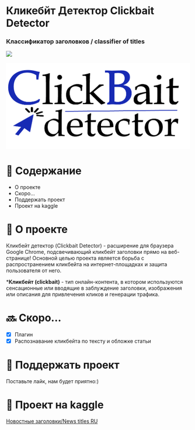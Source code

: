 # Кликебйт Детектор Clickbait Detector
### Классификатор заголовков / classifier of titles 
![](https://img.shields.io/badge/StopClickBait-blue)

![Alt text](logo_1.png)

# :blue_book: Содержание
+ О проекте
+ Скоро...
+ Поддержать проект
+ Проект на kaggle

# :newspaper: О проекте
Кликбейт детектор (Clickbait Detector) - расширение для браузера Google Chrome, подсвечивающий кликбейт заголовки прямо на веб-странице! Основной целью проекта является борьба с распространением кликбейта на интернет-площадках и защита пользователя от него.

*__Кликбейт (clickbait)__ - тип онлайн-контента, в котором используются сенсационные или вводящие в заблуждение заголовки, изображения или описания для привлечения кликов и генерации трафика.

# :soon: Скоро...
- [X] Плагин
- [X] Распознавание кликбейта по тексту и обложке статьи 
  
# :blue_heart: Поддержать проект
Поставьте лайк, нам будет приятно:)

# :small_blue_diamond: Проект на kaggle
[Новостные заголовки/News titles RU](https://www.kaggle.com/datasets/anzerone/clickbait-titles-ru)






